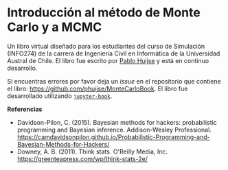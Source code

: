 # Introducción al método de Monte Carlo y a MCMC

Un libro virtual diseñado para los estudiantes del curso de Simulación (INFO274) de la carrera de Ingeniería Civil en Informática de la Universidad Austral de Chile. El libro fue escrito por [Pablo Huijse](https://phuijse.github.io/) y está en continuo desarrollo. 

Si encuentras errores por favor deja un *issue* en el repositorio que contiene el libro: https://github.com/phuijse/MonteCarloBook. El libro fue desarrollado utilizando [`jupyter-book`](https://jupyterbook.org/intro.html).

**Referencias**

- Davidson-Pilon, C. (2015). Bayesian methods for hackers: probabilistic programming and Bayesian inference. Addison-Wesley Professional.  https://camdavidsonpilon.github.io/Probabilistic-Programming-and-Bayesian-Methods-for-Hackers/ 
- Downey, A. B. (2011). Think stats. O'Reilly Media, Inc. https://greenteapress.com/wp/think-stats-2e/ 


